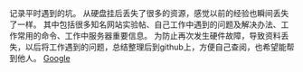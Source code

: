 记录平时遇到的坑。
从硬盘挂后丢失了很多的资源，感觉以前的经验也瞬间丢失了一样。
其中包括很多知名网站实验帖、自己工作中遇到的问题及解决办法、工作常用的命令、工作中服务器重要信息。
为防止再次发生硬件故障，导致资料丢失，以后将工作遇到的问题，总结整理后到github上，方便自己查阅，也希望能帮到他人。
[Google](http://www.google.com/)
